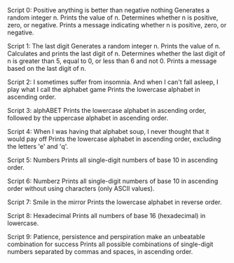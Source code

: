 Script 0: Positive anything is better than negative nothing
Generates a random integer n.
Prints the value of n.
Determines whether n is positive, zero, or negative.
Prints a message indicating whether n is positive, zero, or negative.

Script 1: The last digit
Generates a random integer n.
Prints the value of n.
Calculates and prints the last digit of n.
Determines whether the last digit of n is greater than 5, equal to 0, or less than 6 and not 0.
Prints a message based on the last digit of n.

Script 2: I sometimes suffer from insomnia. And when I can't fall asleep, I play what I call the alphabet game
Prints the lowercase alphabet in ascending order.

Script 3: alphABET
Prints the lowercase alphabet in ascending order, followed by the uppercase alphabet in ascending order.

Script 4: When I was having that alphabet soup, I never thought that it would pay off
Prints the lowercase alphabet in ascending order, excluding the letters 'e' and 'q'.

Script 5: Numbers
Prints all single-digit numbers of base 10 in ascending order.

Script 6: Numberz
Prints all single-digit numbers of base 10 in ascending order without using characters (only ASCII values).

Script 7: Smile in the mirror
Prints the lowercase alphabet in reverse order.

Script 8: Hexadecimal
Prints all numbers of base 16 (hexadecimal) in lowercase.

Script 9: Patience, persistence and perspiration make an unbeatable combination for success
Prints all possible combinations of single-digit numbers separated by commas and spaces, in ascending order.
